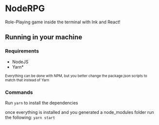 # NodeRPG

Role-Playing game inside the terminal with Ink and React!

## Running in your machine

### Requirements
- NodeJS
- Yarn*

<small>Everything can be done with NPM, but you better change the package.json scripts to match that instead of Yarn</small>

### Commands

Run `yarn` to install the dependencies

once everything is installed and you generated a node_modules folder run the following:
`yarn start`

